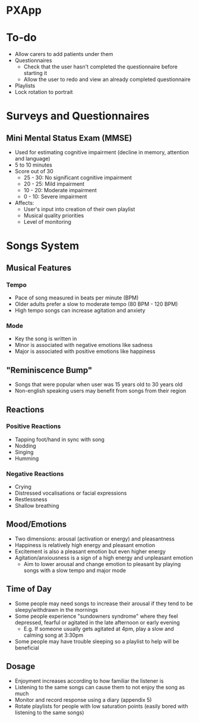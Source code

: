 # PXApp

# To-do
* Allow carers to add patients under them
* Questionnaires
  * Check that the user hasn't completed the questionnaire before starting it
  * Allow the user to redo and view an already completed questionnaire
* Playlists
* Lock rotation to portrait

# Surveys and Questionnaires
## Mini Mental Status Exam (MMSE)
* Used for estimating cognitive impairment (decline in memory, attention and language)
* 5 to 10 minutes
* Score out of 30
  * 25 - 30: No significant cognitive impairment
  * 20 - 25: Mild impairment
  * 10 - 20: Moderate impairment
  * 0  - 10: Severe impairment
* Affects:
  * User's input into creation of their own playlist
  * Musical quality priorities
  * Level of monitoring
 
# Songs System
## Musical Features
### Tempo
* Pace of song measured in beats per minute (BPM)
* Older adults prefer a slow to moderate tempo (80 BPM - 120 BPM)
* High tempo songs can increase agitation and anxiety
### Mode
* Key the song is written in
* Minor is associated with negative emotions like sadness
* Major is associated with positive emotions like happiness
## "Reminiscence Bump"
* Songs that were popular when user was 15 years old to 30 years old
* Non-english speaking users may benefit from songs from their region
## Reactions
### Positive Reactions
* Tapping foot/hand in sync with song
* Nodding
* Singing
* Humming
### Negative Reactions
* Crying
* Distressed vocalisations or facial expressions
* Restlessness
* Shallow breathing
## Mood/Emotions
* Two dimensions: arousal (activation or energy) and pleasantness
* Happiness is relatively high energy and pleasant emotion
* Excitement is also a pleasant emotion but even higher energy
* Agitation/anxiousness is a sign of a high energy and unpleasant emotion
  * Aim to lower arousal and change emotion to pleasant by playing songs with a slow tempo and major mode
## Time of Day
* Some people may need songs to increase their arousal if they tend to be sleepy/withdrawn in the mornings
* Some people experience "sundowners syndrome" where they feel depressed, fearful or agitated in the late afternoon or early evening
  * E.g. If someone usually gets agitated at 4pm, play a slow and calming song at 3:30pm
* Some people may have trouble sleeping so a playlist to help will be beneficial
## Dosage
* Enjoyment increases according to how familiar the listener is
* Listening to the same songs can cause them to not enjoy the song as much
* Monitor and record response using a diary (appendix 5)
* Rotate playlists for people with low saturation points (easily bored with listening to the same songs)
